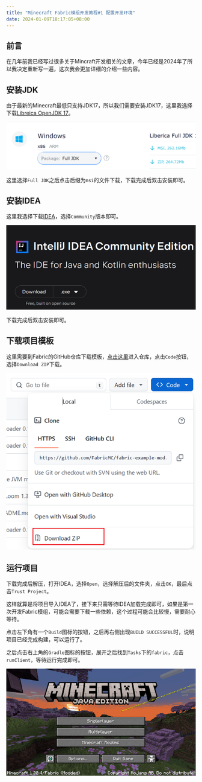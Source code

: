 ```yaml
---
title: "Minecraft Fabric模组开发教程#1 配置开发环境"
date: 2024-01-09T18:17:05+08:00
---
```


## 前言

在几年前我已经写过很多关于Mincraft开发相关的文章，今年已经是2024年了所以我决定重新写一遍，这次我会更加详细的介绍一些内容。

## 安装JDK

由于最新的Minecraft最低只支持JDK17，所以我们需要安装JDK17，这里我选择下载[Libreica OpenJDK 17](https://bell-sw.com/pages/downloads/#/java-17-lts)。

![1-1](/assets/fabric2024/1-1.png)

这里选择`Full JDK`之后点击后缀为`msi`的文件下载，下载完成后双击安装即可。

## 安装IDEA

这里我选择下载[IDEA](https://www.jetbrains.com/idea/download/#section=windows)，选择`Community`版本即可。

![1-2](/assets/fabric2024/1-2.png)

下载完成后双击安装即可。

## 下载项目模板

这里需要到Fabric的GitHub仓库下载模板，[点击这里](https://github.com/FabricMC/fabric-example-mod)进入仓库，点击`Code`按钮，选择`Download ZIP`下载。

![1-3](/assets/fabric2024/1-3.png)

## 运行项目

下载完成后解压，打开IDEA，选择`Open`，选择解压后的文件夹，点击`OK`，最后点击`Trust Project`。

这样就算是将项目导入IDEA了，接下来只需等待IDEA加载完成即可，如果是第一次开发Fabric模组，可能会需要下载一些依赖，这个过程可能会比较慢，需要耐心等待。

点击左下角有一个`Build`图标的按钮，之后再右侧出现`BUILD SUCCESSFUL`时，说明项目已经完成构建，可以运行了。

之后点击右上角的`Gradle`图标的按钮，展开之后找到`Tasks`下的`fabric`，点击`runClient`，等待运行完成即可。

![1-4](/assets/fabric2024/1-4.png)